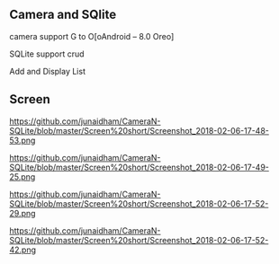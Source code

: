 Camera and SQlite
-----

camera support G to O[oAndroid – 8.0 Oreo]

SQLite support crud

Add and Display List



Screen
----



https://github.com/junaidham/CameraN-SQLite/blob/master/Screen%20short/Screenshot_2018-02-06-17-48-53.png

https://github.com/junaidham/CameraN-SQLite/blob/master/Screen%20short/Screenshot_2018-02-06-17-49-25.png

https://github.com/junaidham/CameraN-SQLite/blob/master/Screen%20short/Screenshot_2018-02-06-17-52-29.png

https://github.com/junaidham/CameraN-SQLite/blob/master/Screen%20short/Screenshot_2018-02-06-17-52-42.png


